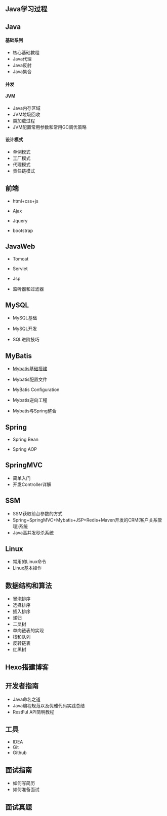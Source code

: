 ## Java学习过程

## Java

#### 基础系列

- 核心基础教程
- Java代理
- Java反射
- Java集合

#### 并发

#### JVM

- Java内存区域
- JVM垃圾回收
- 类加载过程
- JVM配置常用参数和常用GC调优策略

#### 设计模式

- 单例模式
- 工厂模式
- 代理模式
- 责任链模式

## 前端

- html+css+js

- Ajax

- Jquery

- bootstrap

## JavaWeb

- Tomcat

- Servlet

- Jsp

- 监听器和过滤器

## MySQL

- MySQL基础

- MySQL开发

- SQL进阶技巧

## MyBatis
- [Mybatis基础搭建](/home/ychen/文档/md笔记/Mybatis入门.md)

- Mybatis配置文件

- MyBatis Configuration

- Mybatis逆向工程

- Mybatis与Spring整合

## Spring

- Spring Bean

- Spring AOP

## SpringMVC

- 简单入门
- 开发Controller详解

## SSM

- SSM获取前台参数的方式
- Spring+SpringMVC+Mybatis+JSP+Redis+Maven开发的CRM(客户关系管理)系统
- Java高并发秒杀系统

## Linux

- 常用的Linux命令
- Linux基本操作

## 数据结构和算法

- 冒泡排序
- 选择排序
- 插入排序
- 递归
- 二叉树
- 单向链表的实现
- 栈和队列
- 反转链表
- 红黑树

## Hexo搭建博客

## 开发者指南

- Java命名之道
- Java编程规范以及优雅代码实践总结
- RestFul API简明教程

## 工具

- IDEA
- Git
- Github

## 面试指南

- 如何写简历
- 如何准备面试

## 面试真题











